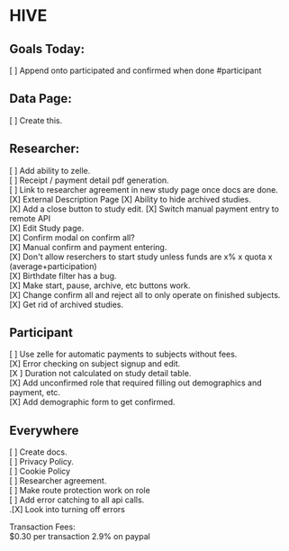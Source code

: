 # HIVE  
  
## Goals Today:  
[  ] Append  onto participated and confirmed when done  #participant  

## Data Page:
[ ] Create this. 

## Researcher: 
[  ] Add ability to zelle.   
[  ] Receipt / payment detail pdf generation.  
[  ] Link to researcher agreement in new study page once docs are done.    
[X] External Description Page
[X] Ability to hide archived studies.   
[X] Add a close button to study edit. 
[X] Switch manual payment entry to remote API  
[X] Edit Study page.  
[X] Confirm modal on confirm all?  
[X] Manual confirm and payment entering.  
[X] Don't allow reserchers to start study unless funds are x% x quota x (average+participation)    
[X] Birthdate filter has a bug.  
[X] Make start, pause, archive, etc buttons work.  
[X] Change confirm all and reject all to only operate on finished subjects.  
[X] Get rid of archived studies.    
  
## Participant  
[  ] Use zelle for automatic payments to subjects without fees.   
[X] Error checking on subject signup and edit.   
[X ] Duration not calculated on study detail table.     
[X] Add unconfirmed role that required filling out demographics and payment, etc.   
[X] Add demographic form to get confirmed.   
  
## Everywhere  
[  ] Create docs.    
     [  ] Privacy Policy.    
     [  ] Cookie Policy  
     [  ] Researcher agreement.    
[  ] Make route protection work on role  
[  ] Add error catching to all api calls.  
.[X] Look into turning off errors  
  
Transaction Fees:  
$0.30 per transaction 2.9% on paypal  
